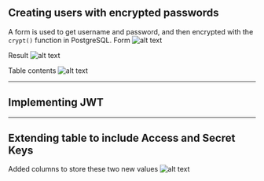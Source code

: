 ## Creating users with encrypted passwords
A form is used to get username and password, and then encrypted with the `crypt()` function in PostgreSQL.
Form
![alt text](https://github.com/yitchee98/2019-tudublin-cmpu4023/blob/C15390501-wks-1/worksheets/1-rest-sql-orm/images/massive1.png "/")

Result
![alt text](https://github.com/yitchee98/2019-tudublin-cmpu4023/blob/C15390501-wks-1/worksheets/1-rest-sql-orm/images/massive1.png "/")

Table contents
![alt text](https://github.com/yitchee98/2019-tudublin-cmpu4023/blob/C15390501-wks-1/worksheets/1-rest-sql-orm/images/massive1.png "/")

---

## Implementing JWT

---

## Extending table to include Access and Secret Keys
Added columns to store these two new values
![alt text](https://github.com/yitchee98/2019-tudublin-cmpu4023/blob/C15390501-wks-1/worksheets/1-rest-sql-orm/images/massive1.png "/")

